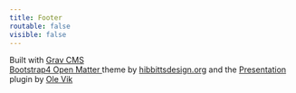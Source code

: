 ```yaml
---
title: Footer
routable: false
visible: false
---
```


Built with [Grav CMS](http://getgrav.org)  
[Bootstrap4 Open Matter ](https://github.com/hibbitts-design/grav-theme-bootstrap4-open-matter) theme by [hibbittsdesign.org](http://hibbittsdesign.org) and the [Presentation ](https://github.com/OleVik/grav-plugin-presentation) plugin by [Ole Vik](https://olevik.me/) 
